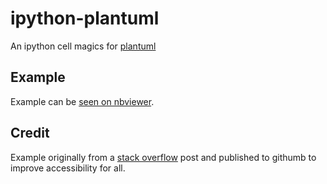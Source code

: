 ipython-plantuml
================

An ipython cell magics for [plantuml](http://plantuml.sourceforge.net/) 

## Example

Example can be [seen on nbviewer](http://nbviewer.ipython.org/github/sberke/ipython-notebooks/blob/master/Demo%20of%20plantUML%20in%20ipython%20notebook.ipynb).

## Credit

Example originally from a [stack overflow](http://stackoverflow.com/questions/20303335/ipython-notebook-plantuml-extension) post and published to githumb to improve accessibility for all.
